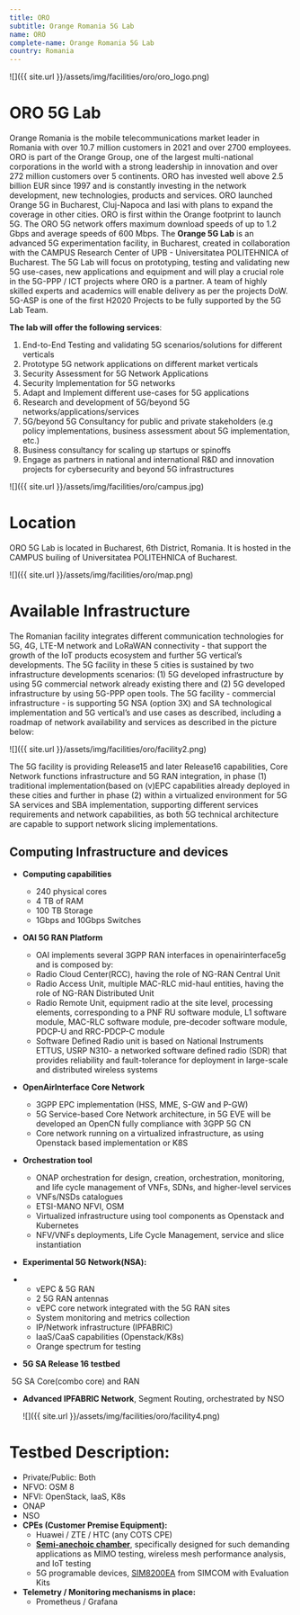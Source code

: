 ```yaml
---
title: ORO
subtitle: Orange Romania 5G Lab
name: ORO
complete-name: Orange Romania 5G Lab
country: Romania
---
```



![]({{ site.url }}/assets/img/facilities/oro/oro_logo.png)


# ORO 5G Lab
Orange Romania is the mobile telecommunications market leader in Romania with over 10.7 million customers in 2021 and over 2700 employees. ORO is part of the Orange Group, one of the largest multi-national corporations in the world with a strong leadership in innovation and over 272 million customers over 5 continents. ORO has invested well above 2.5 billion EUR since 1997 and is constantly investing in the network development, new technologies, products and services. ORO launched Orange 5G in Bucharest, Cluj-Napoca and Iasi with plans to expand the coverage in other cities. ORO is first within the Orange footprint to launch 5G. The ORO 5G network offers maximum download speeds of up to 1.2 Gbps and average speeds of 600 Mbps. 
The **Orange 5G Lab** is an advanced 5G experimentation facility, in Bucharest, created in collaboration with the CAMPUS Research Center of UPB - Universitatea POLITEHNICA of Bucharest. The 5G Lab will focus on prototyping, testing and validating new 5G use-cases, new applications and equipment and will play a crucial role in the 5G-PPP / ICT projects where ORO is a partner. A team of highly skilled experts and academics will enable delivery as per the projects DoW. 5G-ASP is one of the first H2020 Projects to be fully supported by the 5G Lab Team.

**The lab will offer the following services**: 

1. End-to-End Testing and validating 5G scenarios/solutions for different verticals 
2. Prototype 5G network applications on different market verticals 
3. Security Assessment for 5G Network Applications 
4. Security Implementation for 5G networks
5. Adapt and Implement different use-cases for 5G applications 
6. Research and development of 5G/beyond 5G networks/applications/services
7. 5G/beyond 5G Consultancy for public and private stakeholders (e.g policy implementations, business assessment about 5G implementation, etc.)
8. Business consultancy for scaling up startups or spinoffs
9. Engage as partners in national and international R&D and innovation projects for cybersecurity and beyond 5G infrastructures

![]({{ site.url }}/assets/img/facilities/oro/campus.jpg)


# Location

ORO 5G Lab is located in Bucharest, 6th District, Romania. It is hosted in the CAMPUS builing of Universitatea POLITEHNICA of Bucharest.

![]({{ site.url }}/assets/img/facilities/oro/map.png)


# Available Infrastructure

The Romanian facility integrates different communication technologies for 5G, 4G, LTE-M network  and  LoRaWAN connectivity - that support the growth of the IoT products ecosystem and further 5G vertical’s developments. The 5G facility in these 5 cities is sustained by two infrastructure developments scenarios: (1) 5G developed infrastructure by using 5G commercial network already existing there and (2) 5G developed infrastructure by using 5G-PPP open tools.
The 5G facility - commercial infrastructure - is supporting 5G NSA (option 3X) and SA technological implementation and 5G vertical’s and use cases as described, including a roadmap of network availability and services as described in the picture below:


![]({{ site.url }}/assets/img/facilities/oro/facility2.png)

The 5G facility is providing Release15 and later Release16 capabilities, Core Network functions infrastructure and 5G RAN integration, in phase (1) traditional implementation(based on (v)EPC capabilities already deployed in these cities and further in phase (2) within a virtualized environment for 5G SA services and SBA implementation, supporting different services requirements and network capabilities, as both 5G technical architecture are capable to support network slicing implementations. 


## Computing Infrastructure and devices 

- **Computing capabilities**
	-   240 physical cores  
	-   4 TB of RAM  
	-   100 TB Storage  
	-   1Gbps and 10Gbps Switches  
- **OAI 5G RAN Platform**
	-   OAI implements several 3GPP RAN interfaces in openairinterface5g and is composed by:
	-   Radio Cloud Center(RCC), having the role of NG-RAN Central Unit
	-   Radio Access Unit, multiple MAC-RLC mid-haul entities, having the role of NG-RAN Distributed Unit
	-   Radio Remote Unit, equipment radio at the site level, processing elements, corresponding to a PNF RU software module, L1 software module, MAC-RLC software module, pre-decoder software module, PDCP-U and RRC-PDCP-C module
	-   Software Defined Radio unit is based on National Instruments ETTUS, USRP N310- a networked software defined radio (SDR) that provides reliability and fault-tolerance for deployment in large-scale and distributed wireless systems


- **OpenAirInterface Core Network**
	-   3GPP EPC implementation (HSS, MME, S-GW and P-GW)
	-   5G Service-based Core Network architecture, in 5G EVE will be developed an OpenCN fully compliance with 3GPP 5G CN
	-   Core network running on a virtualized infrastructure, as using Openstack based implementation or K8S
- **Orchestration tool**
	-   ONAP orchestration for design, creation, orchestration, monitoring, and life cycle management of VNFs, SDNs, and higher-level services
	-   VNFs/NSDs catalogues
	-   ETSI-MANO NFVI, OSM 
	-   Virtualized infrastructure using tool components as Openstack and Kubernetes
	-   NFV/VNFs deployments, Life Cycle Management, service and slice instantiation
- **Experimental  5G Network(NSA):**
- - vEPC & 5G RAN
  - 2 5G RAN antennas 
  - vEPC core network integrated with the 5G RAN sites
  - System monitoring and metrics collection
  - IP/Network infrastructure (IPFABRIC)
  - IaaS/CaaS capabilities (Openstack/K8s)
  - Orange spectrum for testing
- **5G  SA Release 16 testbed**

​               5G SA Core(combo core) and RAN


- **Advanced  IPFABRIC Network**, Segment Routing, orchestrated by NSO

  ![]({{ site.url }}/assets/img/facilities/oro/facility4.png)
  
  


# **Testbed Description:**  
- Private/Public: Both
- NFVO: OSM 8  
- NFVI: OpenStack, IaaS, K8s  
- ONAP
- NSO 
- **CPEs (Customer Premise Equipment):** 
    - Huawei / ZTE / HTC (any COTS CPE) 
    - **[Semi-anechoic chamber](https://octoscope.com/English/Products/Ordering/Testbed_Building_Blocks/BOX-18.html)**,  specifically designed for such demanding applications as MIMO testing,  wireless mesh performance analysis, and IoT testing
    - 5G programable devices, [SIM8200EA](https://www.simcom.com/product/SIM8200EA_M2.html) from SIMCOM with Evaluation Kits
- **Telemetry / Monitoring mechanisms in place:** 
    -   Prometheus / Grafana

